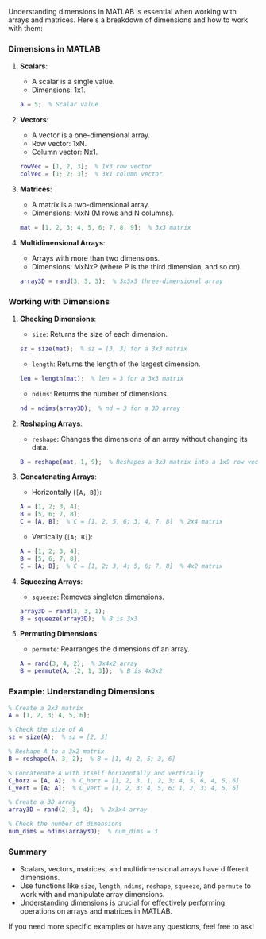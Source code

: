 Understanding dimensions in MATLAB is essential when working with arrays and matrices. Here's a breakdown of dimensions and how to work with them:

### Dimensions in MATLAB

1. **Scalars**:

    - A scalar is a single value.
    - Dimensions: 1x1.

    ```matlab
    a = 5;  % Scalar value
    ```

2. **Vectors**:

    - A vector is a one-dimensional array.
    - Row vector: 1xN.
    - Column vector: Nx1.

    ```matlab
    rowVec = [1, 2, 3];  % 1x3 row vector
    colVec = [1; 2; 3];  % 3x1 column vector
    ```

3. **Matrices**:

    - A matrix is a two-dimensional array.
    - Dimensions: MxN (M rows and N columns).

    ```matlab
    mat = [1, 2, 3; 4, 5, 6; 7, 8, 9];  % 3x3 matrix
    ```

4. **Multidimensional Arrays**:
    - Arrays with more than two dimensions.
    - Dimensions: MxNxP (where P is the third dimension, and so on).
    ```matlab
    array3D = rand(3, 3, 3);  % 3x3x3 three-dimensional array
    ```

### Working with Dimensions

1. **Checking Dimensions**:

    - `size`: Returns the size of each dimension.

    ```matlab
    sz = size(mat);  % sz = [3, 3] for a 3x3 matrix
    ```

    - `length`: Returns the length of the largest dimension.

    ```matlab
    len = length(mat);  % len = 3 for a 3x3 matrix
    ```

    - `ndims`: Returns the number of dimensions.

    ```matlab
    nd = ndims(array3D);  % nd = 3 for a 3D array
    ```

2. **Reshaping Arrays**:

    - `reshape`: Changes the dimensions of an array without changing its data.

    ```matlab
    B = reshape(mat, 1, 9);  % Reshapes a 3x3 matrix into a 1x9 row vector
    ```

3. **Concatenating Arrays**:

    - Horizontally (`[A, B]`):

    ```matlab
    A = [1, 2; 3, 4];
    B = [5, 6; 7, 8];
    C = [A, B];  % C = [1, 2, 5, 6; 3, 4, 7, 8]  % 2x4 matrix
    ```

    - Vertically (`[A; B]`):

    ```matlab
    A = [1, 2; 3, 4];
    B = [5, 6; 7, 8];
    C = [A; B];  % C = [1, 2; 3, 4; 5, 6; 7, 8]  % 4x2 matrix
    ```

4. **Squeezing Arrays**:

    - `squeeze`: Removes singleton dimensions.

    ```matlab
    array3D = rand(3, 3, 1);
    B = squeeze(array3D);  % B is 3x3
    ```

5. **Permuting Dimensions**:
    - `permute`: Rearranges the dimensions of an array.
    ```matlab
    A = rand(3, 4, 2);  % 3x4x2 array
    B = permute(A, [2, 1, 3]);  % B is 4x3x2
    ```

### Example: Understanding Dimensions

```matlab
% Create a 2x3 matrix
A = [1, 2, 3; 4, 5, 6];

% Check the size of A
sz = size(A);  % sz = [2, 3]

% Reshape A to a 3x2 matrix
B = reshape(A, 3, 2);  % B = [1, 4; 2, 5; 3, 6]

% Concatenate A with itself horizontally and vertically
C_horz = [A, A];  % C_horz = [1, 2, 3, 1, 2, 3; 4, 5, 6, 4, 5, 6]
C_vert = [A; A];  % C_vert = [1, 2, 3; 4, 5, 6; 1, 2, 3; 4, 5, 6]

% Create a 3D array
array3D = rand(2, 3, 4);  % 2x3x4 array

% Check the number of dimensions
num_dims = ndims(array3D);  % num_dims = 3
```

### Summary

-   Scalars, vectors, matrices, and multidimensional arrays have different dimensions.
-   Use functions like `size`, `length`, `ndims`, `reshape`, `squeeze`, and `permute` to work with and manipulate array dimensions.
-   Understanding dimensions is crucial for effectively performing operations on arrays and matrices in MATLAB.

If you need more specific examples or have any questions, feel free to ask!
